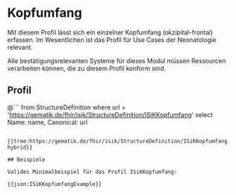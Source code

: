 # Kopfumfang

Mit diesem Profil lässt sich ein einzelner Kopfumfang (okzipital-frontal) erfassen. Im Wesentlichen ist das Profil für Use Cases der Neonatologie relevant.

Alle bestätigungsrelevanten Systeme für dieses Modul müssen Ressourcen verarbeiten können, die zu diesem Profil konform sind.

## Profil

@```
from StructureDefinition where url = 'https://gematik.de/fhir/isik/StructureDefinition/ISiKKopfumfang' select Name: name, Canonical: url
```

{{tree:https://gematik.de/fhir/isik/StructureDefinition/ISiKKopfumfang, hybrid}}

## Beispiele

Valides Minimalbeispiel für das Profil ISiKKopfumfang:

{{json:ISiKKopfumfangExample}}